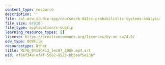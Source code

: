 ```yaml
---
content_type: resource
description: ''
file: /ol-ocw-studio-app/courses/6-041sc-probabilistic-systems-analysis-and-applied-probability-fall-2013/ef66f349efaf56828523bb5eaf5e13bf_MIT6_041SCF13_lec07_300k.mp4.vtt
file_size: 67810
file_type: application/x-subrip
learning_resource_types: []
license: https://creativecommons.org/licenses/by-nc-sa/4.0/
ocw_type: OCWFile
resourcetype: Other
title: MIT6_041SCF13_lec07_300k.mp4.srt
uid: ef66f349-efaf-5682-8523-bb5eaf5e13bf
---
```

